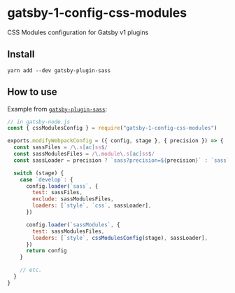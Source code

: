 # gatsby-1-config-css-modules

CSS Modules configuration for Gatsby v1 plugins

## Install

`yarn add --dev gatsby-plugin-sass`

## How to use

Example from [`gatsby-plugin-sass`](../gatsby-plugin-sass/):

```javascript
// in gatsby-node.js
const { cssModulesConfig } = require("gatsby-1-config-css-modules")

exports.modifyWebpackConfig = ({ config, stage }, { precision }) => {
  const sassFiles = /\.s[ac]ss$/
  const sassModulesFiles = /\.module\.s[ac]ss$/
  const sassLoader = precision ? `sass?precision=${precision}` : `sass`

  switch (stage) {
    case `develop`: {
      config.loader(`sass`, {
        test: sassFiles,
        exclude: sassModulesFiles,
        loaders: [`style`, `css`, sassLoader],
      })

      config.loader(`sassModules`, {
        test: sassModulesFiles,
        loaders: [`style`, cssModulesConfig(stage), sassLoader],
      })
      return config
    }

    // etc.
  }
}
```